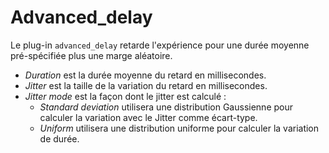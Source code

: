 # Advanced_delay

Le plug-in `advanced_delay` retarde l'expérience pour une durée moyenne pré-spécifiée plus une marge aléatoire.

- *Duration* est la durée moyenne du retard en millisecondes.
- *Jitter* est la taille de la variation du retard en millisecondes.
- *Jitter mode* est la façon dont le jitter est calculé :
	- *Standard deviation* utilisera une distribution Gaussienne pour calculer la variation avec le Jitter comme écart-type.
	- *Uniform* utilisera une distribution uniforme pour calculer la variation de durée.
